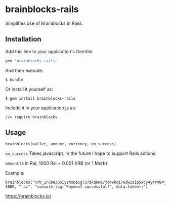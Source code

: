 # brainblocks-rails

Simplifies use of Brainblocks in Rails.

## Installation

Add this line to your application's Gemfile:

```ruby
gem 'brainblocks-rails'
```

And then execute:

    $ bundle

Or install it yourself as:

    $ gem install brainblocks-rails

Include it in your application.js as:

```
//= require brainblocks
```

## Usage

```
brainblocks(wallet, amount, currency, on_success)
```

`on_success` Takes javascript. In the future I hope to support Rails actions.

`amount` Is in Rai; 1000 Rai = 0.001 XRB (or 1 Mxrb)

Example:
```
brainblocks("xrb_1rube3u6iyshxpe5g737zkqnmk7jq4whoi76dw1zip5wcy4y4rm84jw3bs79", 1000, "rai", "console.log('Payment successful!', data.token);")
```

https://brainblocks.io/
